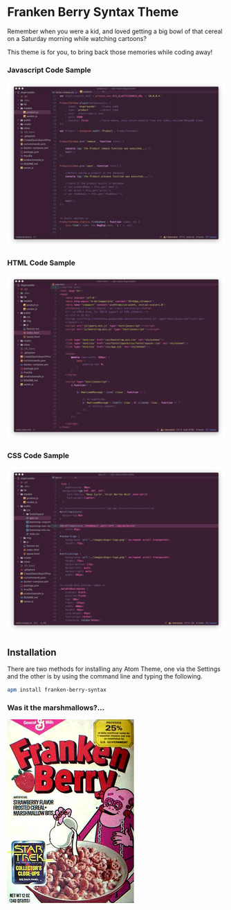 # Franken Berry Syntax Theme

Remember when you were a kid, and loved getting a big bowl of that cereal on a Saturday morning while watching cartoons?

This theme is for you, to bring back those memories while coding away!

### Javascript Code Sample

![](https://github.com/SharePointOscar/franken-berry-ui-theme/blob/master/FrankenBerryUIThemeJS.png)

### HTML Code Sample
![](https://github.com/SharePointOscar/franken-berry-ui-theme/blob/master/FrankenBerryUIThemeHTML.png)

### CSS Code Sample
![](https://github.com/SharePointOscar/franken-berry-ui-theme/blob/master/FrankenBerryUIThemeCSS.png)

## Installation
There are two methods for installing any Atom Theme, one via the Settings and the other is by using the command line and typing the following.

```bash
apm install franken-berry-syntax
```

### Was it the marshmallows?...

![](https://github.com/SharePointOscar/franken-berry-ui-theme/blob/master/franken.jpg)
